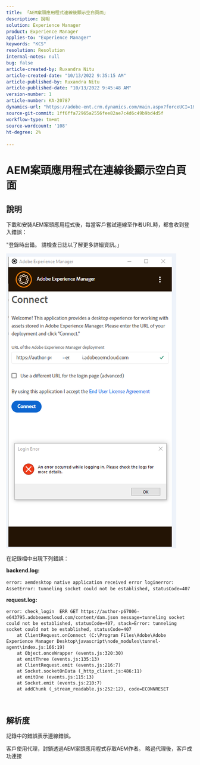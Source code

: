 ```yaml
---
title: 「AEM案頭應用程式連線後顯示空白頁面」
description: 說明
solution: Experience Manager
product: Experience Manager
applies-to: "Experience Manager"
keywords: "KCS"
resolution: Resolution
internal-notes: null
bug: false
article-created-by: Ruxandra Nitu
article-created-date: "10/13/2022 9:35:15 AM"
article-published-by: Ruxandra Nitu
article-published-date: "10/13/2022 9:45:48 AM"
version-number: 1
article-number: KA-20787
dynamics-url: "https://adobe-ent.crm.dynamics.com/main.aspx?forceUCI=1&pagetype=entityrecord&etn=knowledgearticle&id=86116b54-da4a-ed11-bba2-0022480866ad"
source-git-commit: 1ff6ffa72965a2556fee82ae7c4d6c49b9bd4d5f
workflow-type: tm+mt
source-wordcount: '108'
ht-degree: 2%

---
```


# AEM案頭應用程式在連線後顯示空白頁面

## 說明


下載和安裝AEM案頭應用程式後，每當客戶嘗試連線至作者URL時，都會收到登入錯誤：

&quot;登錄時出錯。 請檢查日誌以了解更多詳細資訊。」

![](assets/___9af7dcc5-db4a-ed11-bba2-0022480866ad___.png)

在記錄檔中出現下列錯誤：

<b>backend.log:</b>

`error: aemdesktop native application received error loginerror: AssetError: tunneling socket could not be established, statusCode=407`

<b>request.log:</b>




```
error: check_login  ERR GET https://author-p67006-e643795.adobeaemcloud.com/content/dam.json message=tunneling socket could not be established, statusCode=407, stack=Error: tunneling socket could not be established, statusCode=407
    at ClientRequest.onConnect (C:\Program Files\Adobe\Adobe Experience Manager Desktop\javascript\node_modules\tunnel-agent\index.js:166:19)
    at Object.onceWrapper (events.js:320:30)
    at emitThree (events.js:135:13)
    at ClientRequest.emit (events.js:216:7)
    at Socket.socketOnData (_http_client.js:486:11)
    at emitOne (events.js:115:13)
    at Socket.emit (events.js:210:7)
    at addChunk (_stream_readable.js:252:12), code=ECONNRESET
```


<br>

## 解析度


記錄中的錯誤表示連線錯誤。

客戶使用代理，封鎖透過AEM案頭應用程式存取AEM作者。 略過代理後，客戶成功連接
